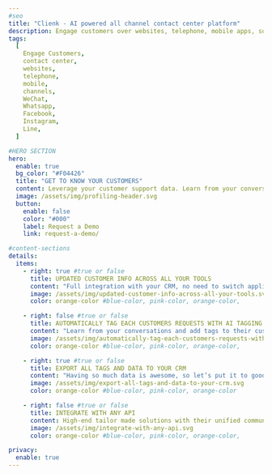 ```yaml
---
#seo
title: "Clienk - AI powered all channel contact center platform"
description: Engage customers over websites, telephone, mobile apps, social media channels like WeChat, Whatsapp, Facebook, Instagram and many other popular messaging apps.
tags:
  [
    Engage Customers,
    contact center,
    websites,
    telephone,
    mobile,
    channels,
    WeChat,
    Whatsapp,
    Facebook,
    Instagram,
    Line,
  ]

#HERO SECTION
hero:
  enable: true
  bg_color: "#F04426"
  title: "GET TO KNOW YOUR CUSTOMERS"
  content: Leverage your customer support data. Learn from your conversations and add tags to their customer profile automatically thanks to AI listening.
  image: /assets/img/profiling-header.svg
  button:
    enable: false
    color: "#000"
    label: Request a Demo
    link: request-a-demo/

#content-sections
details:
  items:
    - right: true #true or false
      title: UPDATED CUSTOMER INFO ACROSS ALL YOUR TOOLS
      content: "Full integration with your CRM, no need to switch applications. Easy integration though open API with any CRM."
      image: /assets/img/updated-customer-info-across-all-your-tools.svg
      color: orange-color #blue-color, pink-color, orange-color,

    - right: false #true or false
      title: AUTOMATICALLY TAG EACH CUSTOMERS REQUESTS WITH AI TAGGING FEATURE
      content: "Learn from your conversations and add tags to their customer profile automatically thanks to AI listening. Do they have a big family? What’s their color preference? Is there something they don’t like? Up to 80+ custom tags out of only one conversation. Ready for some micro segmentation?"
      image: /assets/img/automatically-tag-each-customers-requests-with-ai-tagging-feature.svg
      color: orange-color #blue-color, pink-color, orange-color,

    - right: true #true or false
      title: EXPORT ALL TAGS AND DATA TO YOUR CRM
      content: "Having so much data is awesome, so let’s put it to good use. Integrate all your conversation data into your CRM and fill up your customers profiles. Use this information to create micro segments and power your marketing campaigns!"
      image: /assets/img/export-all-tags-and-data-to-your-crm.svg
      color: orange-color #blue-color, pink-color, orange-color

    - right: false #true or false
      title: INTEGRATE WITH ANY API
      content: High-end tailor made solutions with their unified communication platform and integrates your CRM, ERP, WFM, OMS seamlessly.
      image: /assets/img/integrate-with-any-api.svg
      color: orange-color #blue-color, pink-color, orange-color,

privacy:
  enable: true
---
```

